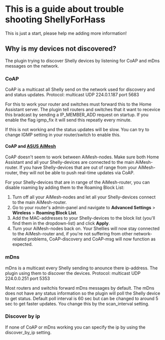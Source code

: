 # This is a guide about trouble shooting ShellyForHass

This is just a start, please help me adding more information!

## Why is my devices not discovered?
The plugin trying to discover Shelly devices by listening for CoAP and mDns messages on the network.

### CoAP
CoAP is a multicast all Shelly send on the network used for discovery and and status updates.
Protocol: multicast UDP 224.0.1.187 port 5683

For this to work your router and switches must forward this to the Home Assistant server. The plugin tell routers and switches that it want to recevice this bradcast by sending a IP_MEMBER_ADD request on startup. If you enable the flag igmp_fix it will send this repeatly every minute.

If this is not working and the status updates will be slow. You can try to change IGMP setting in your router/switch to enable this.

#### CoAP and [ASUS AiMesh](https://www.asus.com/aimesh)

CoAP doesn't seem to work between AiMesh-nodes. Make sure both Home Assistant and all your Shelly-devices are connected to the main AiMesh-router. If you have Shelly-devices that are out of range from your AiMesh-router, they will not be able to push real-time updates via CoAP.

For your Shelly-devices that are in range of the AiMesh-router, you can disable roaming by adding them to the Roaming Block List:
1. Turn off all your AiMesh-nodes and let all your Shelly-devices connect to the main AiMesh-router.
2. Go to your router's admin-panel and navigate to **Advanced Settings** > **Wireless** > **Roaming Block List**.
3. Add the MAC-addresses to your Shelly-devices to the block list (you'll find them in the dropdown-list) and click **Apply**.
4. Turn your AiMesh-nodes back on. Your Shellies will now stay connected to the AiMesh-router and, if you're not suffering from other network-related problems, CoAP-discovery and CoAP-msg will now function as expected.

### mDns
mDns is a multicast every Shelly sending to anounce there ip-address. The plugin using them to discover the devices.
Protocol: multicast UDP 224.0.0.251 port 5353

Most routers and switchis forward mDns messages by default. The mDns does not have any status information so the plugin will poll the Shelly device to get status. Default poll interval is 60 sec but can be changed to around 5 sec to get faster updates. You change this by the scan_interval setting.

### Discover by ip
If none of CoAP or mDns working you can specify the ip by using the discover_by_ip setting.
